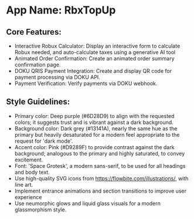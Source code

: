 # **App Name**: RbxTopUp

## Core Features:

- Interactive Robux Calculator: Display an interactive form to calculate Robux needed, and auto-calculate taxes using a generative AI tool
- Animated Order Confirmation: Create an animated order summary confirmation page.
- DOKU QRIS Payment Integration: Create and display QR code for payment processing via DOKU API.
- Payment Verification: Verify payments via DOKU webhook.

## Style Guidelines:

- Primary color: Deep purple (#6D28D9) to align with the requested colors; it suggests trust and is vibrant against a dark background.
- Background color: Dark grey (#13141A), nearly the same hue as the primary but heavily desaturated for a modern feel appropriate to the request for 'dark mode'.
- Accent color: Pink (#D9289F) to provide contrast against the dark background; analogous to the primary and highly saturated, to convey excitement.
- Font: 'Space Grotesk', a modern sans-serif, to be used for all headings and body text.
- Use high-quality SVG icons from https://flowbite.com/illustrations/, with line art.
- Implement entrance animations and section transitions to improve user experience
- Use neumorphic glows and liquid glass visuals for a modern glassmorphism style.